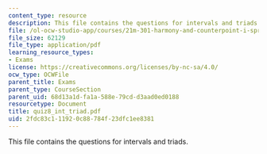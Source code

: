 ```yaml
---
content_type: resource
description: This file contains the questions for intervals and triads.
file: /ol-ocw-studio-app/courses/21m-301-harmony-and-counterpoint-i-spring-2005/2fdc83c111920c88784f23dfc1ee8381_quiz8_int_triad.pdf
file_size: 62129
file_type: application/pdf
learning_resource_types:
- Exams
license: https://creativecommons.org/licenses/by-nc-sa/4.0/
ocw_type: OCWFile
parent_title: Exams
parent_type: CourseSection
parent_uid: 68d13a1d-fa1a-588e-79cd-d3aad0ed0188
resourcetype: Document
title: quiz8_int_triad.pdf
uid: 2fdc83c1-1192-0c88-784f-23dfc1ee8381
---
```

This file contains the questions for intervals and triads.
